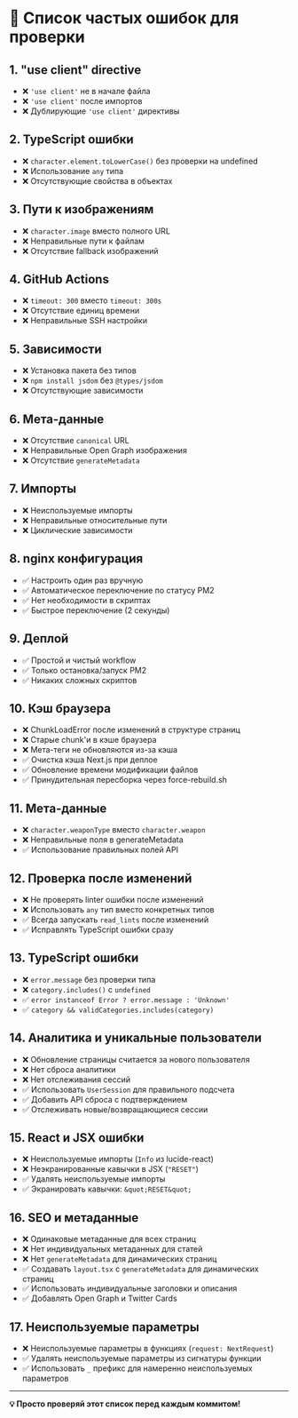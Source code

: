 # 🚨 Список частых ошибок для проверки

## **1. "use client" directive**
- ❌ `'use client'` не в начале файла
- ❌ `'use client'` после импортов
- ❌ Дублирующие `'use client'` директивы

## **2. TypeScript ошибки**
- ❌ `character.element.toLowerCase()` без проверки на undefined
- ❌ Использование `any` типа
- ❌ Отсутствующие свойства в объектах

## **3. Пути к изображениям**
- ❌ `character.image` вместо полного URL
- ❌ Неправильные пути к файлам
- ❌ Отсутствие fallback изображений

## **4. GitHub Actions**
- ❌ `timeout: 300` вместо `timeout: 300s`
- ❌ Отсутствие единиц времени
- ❌ Неправильные SSH настройки

## **5. Зависимости**
- ❌ Установка пакета без типов
- ❌ `npm install jsdom` без `@types/jsdom`
- ❌ Отсутствующие зависимости

## **6. Мета-данные**
- ❌ Отсутствие `canonical` URL
- ❌ Неправильные Open Graph изображения
- ❌ Отсутствие `generateMetadata`

## **7. Импорты**
- ❌ Неиспользуемые импорты
- ❌ Неправильные относительные пути
- ❌ Циклические зависимости

## **8. nginx конфигурация**
- ✅ Настроить один раз вручную
- ✅ Автоматическое переключение по статусу PM2
- ✅ Нет необходимости в скриптах
- ✅ Быстрое переключение (2 секунды)

## **9. Деплой**
- ✅ Простой и чистый workflow
- ✅ Только остановка/запуск PM2
- ✅ Никаких сложных скриптов

## **10. Кэш браузера**
- ❌ ChunkLoadError после изменений в структуре страниц
- ❌ Старые chunk'и в кэше браузера
- ❌ Мета-теги не обновляются из-за кэша
- ✅ Очистка кэша Next.js при деплое
- ✅ Обновление времени модификации файлов
- ✅ Принудительная пересборка через force-rebuild.sh

## **11. Мета-данные**
- ❌ `character.weaponType` вместо `character.weapon`
- ❌ Неправильные поля в generateMetadata
- ✅ Использование правильных полей API

## **12. Проверка после изменений**
- ❌ Не проверять linter ошибки после изменений
- ❌ Использовать `any` тип вместо конкретных типов
- ✅ Всегда запускать `read_lints` после изменений
- ✅ Исправлять TypeScript ошибки сразу

## **13. TypeScript ошибки**
- ❌ `error.message` без проверки типа
- ❌ `category.includes()` с `undefined`
- ✅ `error instanceof Error ? error.message : 'Unknown'`
- ✅ `category && validCategories.includes(category)`

## **14. Аналитика и уникальные пользователи**
- ❌ Обновление страницы считается за нового пользователя
- ❌ Нет сброса аналитики
- ❌ Нет отслеживания сессий
- ✅ Использовать `UserSession` для правильного подсчета
- ✅ Добавить API сброса с подтверждением
- ✅ Отслеживать новые/возвращающиеся сессии

## **15. React и JSX ошибки**
- ❌ Неиспользуемые импорты (`Info` из lucide-react)
- ❌ Неэкранированные кавычки в JSX (`"RESET"`)
- ✅ Удалять неиспользуемые импорты
- ✅ Экранировать кавычки: `&quot;RESET&quot;`

## **16. SEO и метаданные**
- ❌ Одинаковые метаданные для всех страниц
- ❌ Нет индивидуальных метаданных для статей
- ❌ Нет `generateMetadata` для динамических страниц
- ✅ Создавать `layout.tsx` с `generateMetadata` для динамических страниц
- ✅ Использовать индивидуальные заголовки и описания
- ✅ Добавлять Open Graph и Twitter Cards

## **17. Неиспользуемые параметры**
- ❌ Неиспользуемые параметры в функциях (`request: NextRequest`)
- ✅ Удалять неиспользуемые параметры из сигнатуры функции
- ✅ Использовать `_` префикс для намеренно неиспользуемых параметров

---

**💡 Просто проверяй этот список перед каждым коммитом!**
